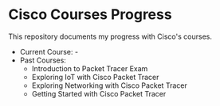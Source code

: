 # Cisco Courses Progress

This repository documents my progress with Cisco's courses.

- Current Course: -
- Past Courses:
  - Introduction to Packet Tracer Exam
  - Exploring IoT with Cisco Packet Tracer
  - Exploring Networking with Cisco Packet Tracer
  - Getting Started with Cisco Packet Tracer
